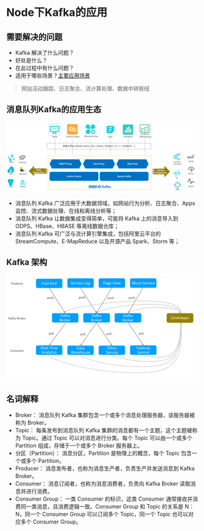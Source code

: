 # Node下Kafka的应用
## 需要解决的问题
* Kafka 解决了什么问题？
* 好处是什么？
* 在此过程中有什么问题？
* 适用于哪些场景？[主要应用场景](https://help.aliyun.com/document_detail/68155.html?spm=a2c4g.11186623.6.542.t3BbUx)
> 网站活动跟踪、日志聚合、流计算处理、数据中转枢纽

## 消息队列Kafka的应用生态
![消息队列Kafka](../img/Kafka-1.png)
* 消息队列 Kafka 广泛应用于大数据领域，如网站行为分析、日志聚合、Apps监控、流式数据处理、在线和离线分析等；
* 消息队列 Kafka 让数据集成变得简单，可能将 Kafka 上的消息导入到 ODPS、HBase、HBASE 等离线数据仓库；
* 消息队列 Kafka 可广泛与流计算引擎集成，包括阿里云平台的 StreamCompute、E-MapReduce 以及开源产品 Spark、Storm 等；

## Kafka 架构
![Kafka架构](../img/kafka-2.jpeg)

## 名词解释
* Broker： 消息队列 Kafka 集群包含一个或多个消息处理服务器，该服务器被称为 Broker。
* Topic： 每条发布到消息队列 Kafka 集群的消息都有一个主题，这个主题被称为 Topic。通过 Topic 可以对消息进行分类。每个 Topic 可以由一个或多个 Partition 组成，存储于一个或多个 Broker 服务器上。
* 分区（Partition）： 消息分区，Partition 是物理上的概念，每个 Topic 包含一个或多个 Partition。
* Producer： 消息发布者，也称为消息生产者，负责生产并发送消息到 Kafka Broker。
* Consumer： 消息订阅者，也称为消息消费者，负责向 Kafka Broker 读取消息并进行消费。
* Consumer Group： 一类 Consumer 的标识，这类 Consumer 通常接收并消费同一类消息，且消费逻辑一致。Consumer Group 和 Topic 的关系是 N：N，同一个 Consumer Group 可以订阅多个 Topic，同一个 Topic 也可以对应多个 Consumer Group。